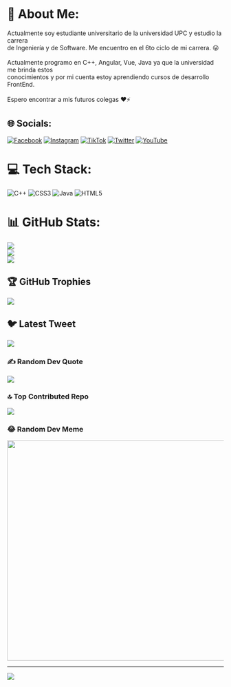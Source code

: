 # 💫 About Me:
Actualmente soy estudiante universitario de la universidad UPC y estudio la carrera<br>de Ingeniería y de Software. Me encuentro en el 6to ciclo de mi carrera. 😝
<br><br>
Actualmente programo en C++, Angular, Vue, Java ya que la universidad me brinda estos
<br>conocimientos y por mi cuenta estoy aprendiendo cursos de desarrollo FrontEnd.
<br><br>Espero encontrar a mis futuros colegas ❤⚡


## 🌐 Socials:
[![Facebook](https://img.shields.io/badge/Facebook-%231877F2.svg?logo=Facebook&logoColor=white)](https://facebook.com/https://www.facebook.com/Mathchette/) [![Instagram](https://img.shields.io/badge/Instagram-%23E4405F.svg?logo=Instagram&logoColor=white)](https://instagram.com/https://www.instagram.com/kuni_2005/) [![TikTok](https://img.shields.io/badge/TikTok-%23000000.svg?logo=TikTok&logoColor=white)]([https://tiktok.com/@https://www.tiktok.com/@kuni_2005?is_from_webapp=1&sender_device=pc](https://www.tiktok.com/@kuni_2005?is_from_webapp=1&sender_device=pc)) [![Twitter](https://img.shields.io/badge/Twitter-%231DA1F2.svg?logo=Twitter&logoColor=white)](https://twitter.com/https://twitter.com/kuni_2005) [![YouTube](https://img.shields.io/badge/YouTube-%23FF0000.svg?logo=YouTube&logoColor=white)](https://youtube.com/@https://www.youtube.com/channel/UCDA0zpRz6R_4SBs6rYBEDrA) 

# 💻 Tech Stack:
![C++](https://img.shields.io/badge/c++-%2300599C.svg?style=for-the-badge&logo=c%2B%2B&logoColor=white) ![CSS3](https://img.shields.io/badge/css3-%231572B6.svg?style=for-the-badge&logo=css3&logoColor=white) ![Java](https://img.shields.io/badge/java-%23ED8B00.svg?style=for-the-badge&logo=java&logoColor=white) ![HTML5](https://img.shields.io/badge/html5-%23E34F26.svg?style=for-the-badge&logo=html5&logoColor=white)
# 📊 GitHub Stats:
![](https://github-readme-stats.vercel.app/api?username=kuni2005&theme=swift&hide_border=true&include_all_commits=false&count_private=false)<br/>
![](https://github-readme-streak-stats.herokuapp.com/?user=kuni2005&theme=swift&hide_border=true)<br/>
![](https://github-readme-stats.vercel.app/api/top-langs/?username=kuni2005&theme=swift&hide_border=true&include_all_commits=false&count_private=false&layout=compact)

## 🏆 GitHub Trophies
![](https://github-profile-trophy.vercel.app/?username=kuni2005&theme=gitdimmed&no-frame=true&no-bg=true&margin-w=4)

## 🐦 Latest Tweet
[![](https://gtce.itsvg.in/api?username=https://twitter.com/kuni_2005)](https://github.com/VishwaGauravIn/github-twitter-card-embed)

### ✍️ Random Dev Quote
![](https://quotes-github-readme.vercel.app/api?type=vetical&theme=light)

### 🔝 Top Contributed Repo
![](https://github-contributor-stats.vercel.app/api?username=kuni2005&limit=5&theme=dark&combine_all_yearly_contributions=true)

### 😂 Random Dev Meme
<img src="https://rm.up.railway.app/" width="512px"/>

---
[![](https://visitcount.itsvg.in/api?id=kuni2005&icon=2&color=1)](https://visitcount.itsvg.in)

<!-- Proudly created with GPRM ( https://gprm.itsvg.in ) -->
